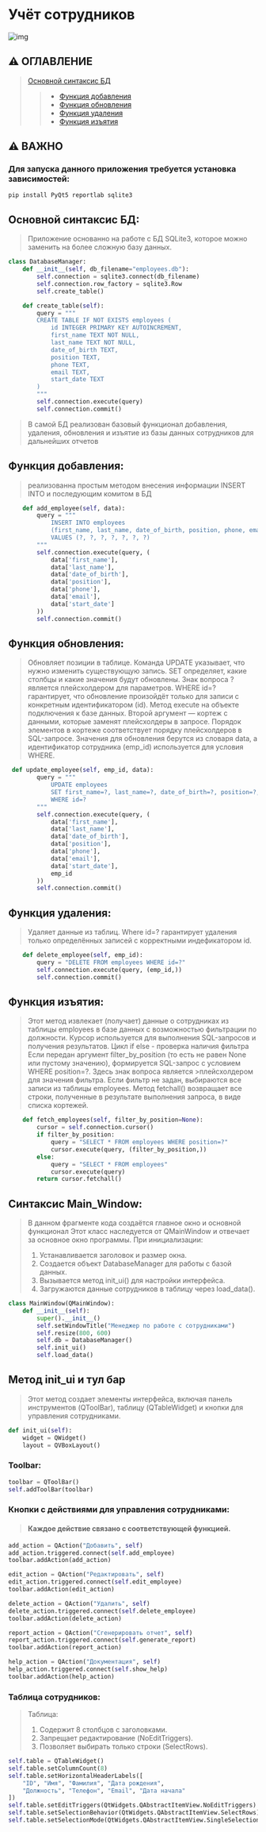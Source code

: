# Учёт сотрудников
![img](https://github.com/RifitGG/employee-manager/blob/main/md%20files/interface.png)

 ## ⚠ **ОГЛАВЛЕНИЕ**
>[Основной синтаксис БД](#Основной-синтаксис-БД)
>> - [Функция добавления](#Функция-добавления)
>> - [Функция обновления](#Функция-обновления)
>> - [Функция удаления](#Функция-удаления)
>> - [Функция изъятия ](#Функция-изъятия)
 ## ⚠ **ВАЖНО**
 ### Для запуска данного приложения требуется установка зависимостей:
```console
pip install PyQt5 reportlab sqlite3
```

## Основной синтаксис БД:
>Приложение основанно на работе с БД SQLite3, которое можно заменить на более сложную базу данных.
```python
class DatabaseManager:
    def __init__(self, db_filename="employees.db"):
        self.connection = sqlite3.connect(db_filename)
        self.connection.row_factory = sqlite3.Row
        self.create_table()

    def create_table(self):
        query = """
        CREATE TABLE IF NOT EXISTS employees (
            id INTEGER PRIMARY KEY AUTOINCREMENT,
            first_name TEXT NOT NULL,
            last_name TEXT NOT NULL,
            date_of_birth TEXT,
            position TEXT,
            phone TEXT,
            email TEXT,
            start_date TEXT
        )
        """
        self.connection.execute(query)
        self.connection.commit()
```
>В самой БД реализован базовый функционал добавления, удаления, обновления и изъятие из базы данных сотрудников для дальнейших отчетов 

## Функция добавления:
>реализованна простым методом внесения информации INSERT INTO и последующим комитом в БД
```python
    def add_employee(self, data):
        query = """
            INSERT INTO employees
            (first_name, last_name, date_of_birth, position, phone, email, start_date)
            VALUES (?, ?, ?, ?, ?, ?, ?)
        """
        self.connection.execute(query, (
            data['first_name'],
            data['last_name'],
            data['date_of_birth'],
            data['position'],
            data['phone'],
            data['email'],
            data['start_date']
        ))
        self.connection.commit()
```
## Функция обновления:
>Обновляет позиции в таблице. 
>Команда UPDATE указывает, что нужно изменить существующую запись.
>SET определяет, какие столбцы и какие значения будут обновлены. 
>Знак вопроса ? является плейсхолдером для параметров. 
>WHERE id=? гарантирует, что обновление произойдёт только для записи с конкретным идентификатором (id).
>Метод execute на объекте подключения к базе данных.
>Второй аргумент — кортеж с данными, которые заменят плейсхолдеры в запросе. 
>Порядок элементов в кортеже соответствует порядку плейсхолдеров в SQL-запросе.
>Значения для обновления берутся из словаря data, а идентификатор сотрудника (emp_id) используется для условия WHERE.
```python
 def update_employee(self, emp_id, data):
        query = """
            UPDATE employees
            SET first_name=?, last_name=?, date_of_birth=?, position=?, phone=?, email=?, start_date=?
            WHERE id=?
        """
        self.connection.execute(query, (
            data['first_name'],
            data['last_name'],
            data['date_of_birth'],
            data['position'],
            data['phone'],
            data['email'],
            data['start_date'],
            emp_id
        ))
        self.connection.commit()
```
## Функция удаления:
>Удаляет данные из таблиц. 
>Where id=? гарантирует удаления только определённых записей с корректными индефикатором id.
```python
    def delete_employee(self, emp_id):
        query = "DELETE FROM employees WHERE id=?"
        self.connection.execute(query, (emp_id,))
        self.connection.commit()
```
## Функция изъятия:
>Этот метод извлекает (получает) данные о сотрудниках из таблицы employees в базе данных с возможностью фильтрации по должности. 
>Курсор используется для выполнения SQL-запросов и получения результатов.
>Цикл if else - проверка наличия фильтра Если передан аргумент filter_by_position (то есть не равен None или пустому значению), формируется SQL-запрос с условием WHERE position=?. Здесь знак вопроса является >плейсхолдером для значения фильтра. Если фильтр не задан, выбираются все записи из таблицы employees.
>Метод fetchall() возвращает все строки, полученные в результате выполнения запроса, в виде списка кортежей.
```python
    def fetch_employees(self, filter_by_position=None):
        cursor = self.connection.cursor()
        if filter_by_position:
            query = "SELECT * FROM employees WHERE position=?"
            cursor.execute(query, (filter_by_position,))
        else:
            query = "SELECT * FROM employees"
            cursor.execute(query)
        return cursor.fetchall()
```
## Синтаксис Main_Window:
> В данном фрагменте кода создаётся главное окно и основной функционал
> Этот класс наследуется от QMainWindow и отвечает за основное окно программы. При инициализации:
> 1. Устанавливается заголовок и размер окна.
> 2. Создается объект DatabaseManager для работы с базой данных.
> 3. Вызывается метод init_ui() для настройки интерфейса.
> 4. Загружаются данные сотрудников в таблицу через load_data().
```python
class MainWindow(QMainWindow):
    def __init__(self):
        super().__init__()
        self.setWindowTitle("Менеджер по работе с сотрудниками")
        self.resize(800, 600)
        self.db = DatabaseManager()
        self.init_ui()
        self.load_data()
```
## Метод init_ui и тул бар 
> Этот метод создает элементы интерфейса, включая панель инструментов (QToolBar), таблицу (QTableWidget) и кнопки для управления сотрудниками.
```python
def init_ui(self):
    widget = QWidget()
    layout = QVBoxLayout()
```
### Toolbar:
```python
toolbar = QToolBar()
self.addToolBar(toolbar)
```
### Кнопки с действиями для управления сотрудниками: 
> #### Каждое действие связано с соответствующей функцией.
```python
add_action = QAction("Добавить", self)
add_action.triggered.connect(self.add_employee)
toolbar.addAction(add_action)

edit_action = QAction("Редактировать", self)
edit_action.triggered.connect(self.edit_employee)
toolbar.addAction(edit_action)

delete_action = QAction("Удалить", self)
delete_action.triggered.connect(self.delete_employee)
toolbar.addAction(delete_action)

report_action = QAction("Сгенерировать отчет", self)
report_action.triggered.connect(self.generate_report)
toolbar.addAction(report_action)

help_action = QAction("Документация", self)
help_action.triggered.connect(self.show_help)
toolbar.addAction(help_action)
```
### Таблица сотрудников:
> Таблица:
> 1. Содержит 8 столбцов с заголовками.
> 2. Запрещает редактирование (NoEditTriggers).
> 3. Позволяет выбирать только строки (SelectRows).
```python
self.table = QTableWidget()
self.table.setColumnCount(8)
self.table.setHorizontalHeaderLabels([
    "ID", "Имя", "Фамилия", "Дата рождения",
    "Должность", "Телефон", "Email", "Дата начала"
])
self.table.setEditTriggers(QtWidgets.QAbstractItemView.NoEditTriggers)
self.table.setSelectionBehavior(QtWidgets.QAbstractItemView.SelectRows)
self.table.setSelectionMode(QtWidgets.QAbstractItemView.SingleSelection)
```



